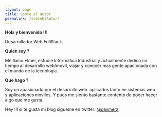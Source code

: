```yaml
---
layout: page
title: Sobre el autor
permalink: /sobreElAutor/
---
```


<link rel="stylesheet" type="text/css" href="/css/materialize.min.css">

**Hola y bienvenido !!!**


Desarrollador Web FullStack.

**Quien soy ?**

Me llamo Elmer, estudie Informatica Industrial y actualmente dedico mi tiempo al desarrollo web/movil, viajar y conocer mas gente apacionada con el mundo de la tecnologia.

**Que hago ?**

Soy un apasionado por el desarrollo web. aplicados tanto en sistemas web y aplicaciones moviles. Y pues me siento bastante contento de poder hacer algo que me gusta.

Hey !!! si te gusta mi blog sigueme en twitter:
<a href="https://twitter.com/Devmerz" target="_blank">@devmerz</a>

